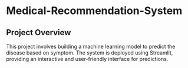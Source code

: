 # Medical-Recommendation-System
## Project Overview
This project involves building a machine learning model to predict the disease based on symptom. The system is deployed using Streamlit, providing an interactive and user-friendly interface for predictions.
